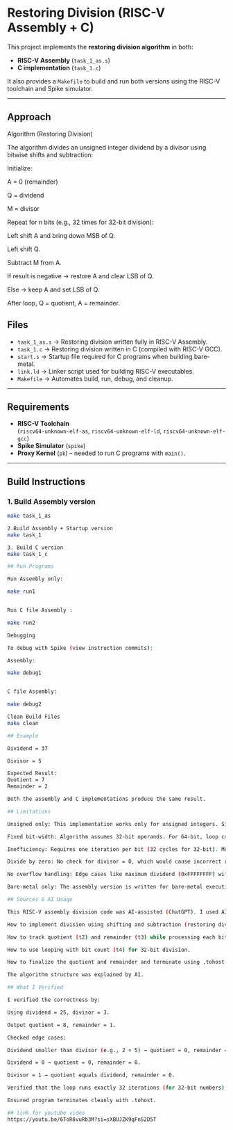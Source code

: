 # Restoring Division (RISC-V Assembly + C)

This project implements the **restoring division algorithm** in both:
- **RISC-V Assembly** (`task_1_as.s`)
- **C implementation** (`task_1.c`)

It also provides a `Makefile` to build and run both versions using the RISC-V toolchain and Spike simulator.

---
## Approach

Algorithm (Restoring Division)

The algorithm divides an unsigned integer dividend by a divisor using bitwise shifts and subtraction:

Initialize:

A = 0 (remainder)

Q = dividend

M = divisor

Repeat for n bits (e.g., 32 times for 32-bit division):

Left shift A and bring down MSB of Q.

Left shift Q.

Subtract M from A.

If result is negative → restore A and clear LSB of Q.

Else → keep A and set LSB of Q.

After loop, Q = quotient, A = remainder.

## Files

- `task_1_as.s` → Restoring division written fully in RISC-V Assembly.
- `task_1.c` → Restoring division written in C (compiled with RISC-V GCC).
- `start.s` → Startup file required for C programs when building bare-metal.
- `link.ld` → Linker script used for building RISC-V executables.
- `Makefile` → Automates build, run, debug, and cleanup.

---

## Requirements

- **RISC-V Toolchain**  
  (`riscv64-unknown-elf-as`, `riscv64-unknown-elf-ld`, `riscv64-unknown-elf-gcc`)
- **Spike Simulator** (`spike`)
- **Proxy Kernel** (`pk`) – needed to run C programs with `main()`.

---

## Build Instructions

### 1. Build Assembly version
```bash
make task_1_as

2.Build Assembly + Startup version
make task_1

3. Build C version
make task_1_c

## Run Programs

Run Assembly only:

make run1


Run C file Assembly :

make run2

Debugging

To debug with Spike (view instruction commits):

Assembly:

make debug1


C file Assembly:

make debug2

Clean Build Files
make clean

## Example

Dividend = 37

Divisor = 5

Expected Result:
Quotient = 7
Remainder = 2

Both the assembly and C implementations produce the same result.

## Limitations

Unsigned only: This implementation works only for unsigned integers. Signed division needs extra handling for negative numbers.

Fixed bit-width: Algorithm assumes 32-bit operands. For 64-bit, loop count and register usage must be modified.

Inefficiency: Requires one iteration per bit (32 cycles for 32-bit). Modern CPUs use faster division algorithms (non-restoring, SRT, Newton-Raphson).

Divide by zero: No check for divisor = 0, which would cause incorrect results.

No overflow handling: Edge cases like maximum dividend (0xFFFFFFFF) with divisor = 1 are not optimized.

Bare-metal only: The assembly version is written for bare-metal execution under Spike, not for Linux user space.

## Sources & AI Usage

This RISC-V assembly division code was AI-assisted (ChatGPT). I used AI to understand:

How to implement division using shifting and subtraction (restoring division).

How to track quotient (t2) and remainder (t3) while processing each bit.

How to use looping with bit count (t4) for 32-bit division.

How to finalize the quotient and remainder and terminate using .tohost.

The algorithm structure was explained by AI.

## What I Verified

I verified the correctness by:

Using dividend = 25, divisor = 3.

Output quotient = 8, remainder = 1.

Checked edge cases:

Dividend smaller than divisor (e.g., 2 ÷ 5) → quotient = 0, remainder = 2.

Dividend = 0 → quotient = 0, remainder = 0.

Divisor = 1 → quotient equals dividend, remainder = 0.

Verified that the loop runs exactly 32 iterations (for 32-bit numbers).

Ensured program terminates cleanly with .tohost.

## link for youtube video
https://youtu.be/6ToR6vuRb3M?si=sXBUJZK9qFnS2D5T